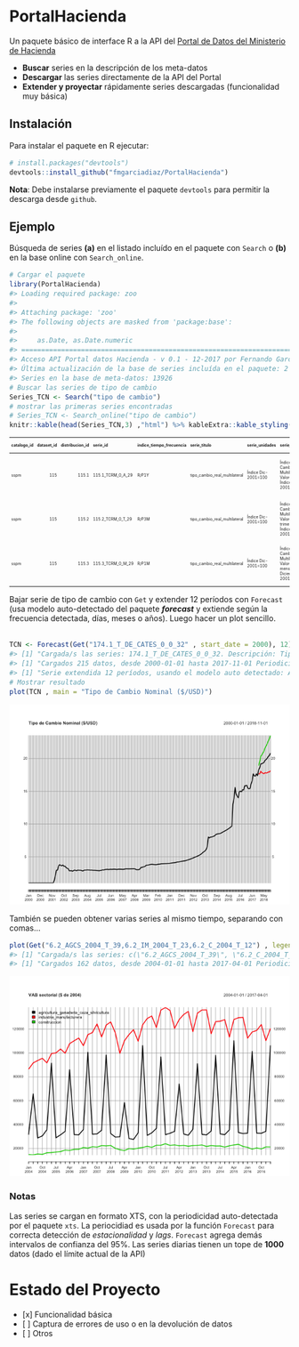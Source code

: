 
<!-- README.md is generated from README.Rmd. Please edit that file -->

# PortalHacienda

Un paquete básico de interface R a la API del [Portal de Datos del
Ministerio de Hacienda](https://www.minhacienda.gob.ar/datos/)

  - **Buscar** series en la descripción de los meta-datos
  - **Descargar** las series directamente de la API del Portal
  - **Extender y proyectar** rápidamente series descargadas
    (funcionalidad muy básica)

## Instalación

Para instalar el paquete en R ejecutar:

``` r
# install.packages("devtools")
devtools::install_github("fmgarciadiaz/PortalHacienda")
```

**Nota**: Debe instalarse previamente el paquete `devtools` para
permitir la descarga desde `github`.

## Ejemplo

Búsqueda de series **(a)** en el listado incluído en el paquete con
`Search` o **(b)** en la base online con `Search_online`.

``` r
# Cargar el paquete
library(PortalHacienda)
#> Loading required package: zoo
#> 
#> Attaching package: 'zoo'
#> The following objects are masked from 'package:base':
#> 
#>     as.Date, as.Date.numeric
#> ===========================================================================
#> Acceso API Portal datos Hacienda - v 0.1 - 12-2017 por Fernando García Díaz
#> Última actualización de la base de series incluída en el paquete: 2 días
#> Series en la base de meta-datos: 13926
# Buscar las series de tipo de cambio
Series_TCN <- Search("tipo de cambio")         
# mostrar las primeras series encontradas
# Series_TCN <- Search_online("tipo de cambio")         
knitr::kable(head(Series_TCN,3) ,"html") %>% kableExtra::kable_styling(font_size = 7)    
```

<table class="table" style="font-size: 7px; margin-left: auto; margin-right: auto;">

<thead>

<tr>

<th style="text-align:left;">

catalogo\_id

</th>

<th style="text-align:right;">

dataset\_id

</th>

<th style="text-align:right;">

distribucion\_id

</th>

<th style="text-align:left;">

serie\_id

</th>

<th style="text-align:left;">

indice\_tiempo\_frecuencia

</th>

<th style="text-align:left;">

serie\_titulo

</th>

<th style="text-align:left;">

serie\_unidades

</th>

<th style="text-align:left;">

serie\_descripcion

</th>

<th style="text-align:left;">

distribucion\_titulo

</th>

<th style="text-align:left;">

distribucion\_descripcion

</th>

<th style="text-align:left;">

distribucion\_url\_descarga

</th>

<th style="text-align:left;">

dataset\_responsable

</th>

<th style="text-align:left;">

dataset\_fuente

</th>

<th style="text-align:left;">

dataset\_titulo

</th>

<th style="text-align:left;">

dataset\_descripcion

</th>

<th style="text-align:left;">

dataset\_tema

</th>

<th style="text-align:left;">

serie\_indice\_inicio

</th>

<th style="text-align:left;">

serie\_indice\_final

</th>

<th style="text-align:right;">

serie\_valores\_cant

</th>

<th style="text-align:right;">

serie\_dias\_no\_cubiertos

</th>

<th style="text-align:left;">

serie\_actualizada

</th>

<th style="text-align:right;">

serie\_valor\_ultimo

</th>

<th style="text-align:right;">

serie\_valor\_anterior

</th>

<th style="text-align:right;">

serie\_var\_pct\_anterior

</th>

</tr>

</thead>

<tbody>

<tr>

<td style="text-align:left;">

sspm

</td>

<td style="text-align:right;">

115

</td>

<td style="text-align:right;">

115.1

</td>

<td style="text-align:left;">

115.1\_TCRM\_0\_A\_29

</td>

<td style="text-align:left;">

R/P1Y

</td>

<td style="text-align:left;">

tipo\_cambio\_real\_multilateral

</td>

<td style="text-align:left;">

Índice Dic-2001=100

</td>

<td style="text-align:left;">

Índice de Tipo de Cambio Real Multilateral: Valores anuales Índice
Diciembre 2001=100

</td>

<td style="text-align:left;">

Índice de Tipo de Cambio Real Multilateral. Valores anuales.

</td>

<td style="text-align:left;">

Índice de Tipo de Cambio Real Multilateral. Valores
anuales.

</td>

<td style="text-align:left;">

<http://infra.datos.gob.ar/catalog/sspm/dataset/115/distribution/115.1/download/indice-tipo-cambio-real-multilateral-valores-anuales.csv>

</td>

<td style="text-align:left;">

Subsecretaría de Programación Macroeconómica.

</td>

<td style="text-align:left;">

Banco Central de la República Argentina (BCRA)

</td>

<td style="text-align:left;">

Índice de Tipo de Cambio Real Multilateral Base Diciembre de 2001 = 100

</td>

<td style="text-align:left;">

Índice de Tipo de Cambio Real Multilateral Base Diciembre de 2001 = 100

</td>

<td style="text-align:left;">

Dinero y Bancos

</td>

<td style="text-align:left;">

1991-01-01

</td>

<td style="text-align:left;">

2015-01-01

</td>

<td style="text-align:right;">

25

</td>

<td style="text-align:right;">

715

</td>

<td style="text-align:left;">

TRUE

</td>

<td style="text-align:right;">

164.8982

</td>

<td style="text-align:right;">

908.6065

</td>

<td style="text-align:right;">

\-0.8185153

</td>

</tr>

<tr>

<td style="text-align:left;">

sspm

</td>

<td style="text-align:right;">

115

</td>

<td style="text-align:right;">

115.2

</td>

<td style="text-align:left;">

115.2\_TCRM\_0\_T\_29

</td>

<td style="text-align:left;">

R/P3M

</td>

<td style="text-align:left;">

tipo\_cambio\_real\_multilateral

</td>

<td style="text-align:left;">

Índice Dic-2001=100

</td>

<td style="text-align:left;">

Índice de Tipo de Cambio Real Multilateral: Valores trimestrales Índice
Diciembre 2001=100

</td>

<td style="text-align:left;">

Índice de Tipo de Cambio Real Multilateral. Valores trimestrales.

</td>

<td style="text-align:left;">

Índice de Tipo de Cambio Real Multilateral. Valores
trimestrales.

</td>

<td style="text-align:left;">

<http://infra.datos.gob.ar/catalog/sspm/dataset/115/distribution/115.2/download/indice-tipo-cambio-real-multilateral-valores-trimestrales.csv>

</td>

<td style="text-align:left;">

Subsecretaría de Programación Macroeconómica.

</td>

<td style="text-align:left;">

Banco Central de la República Argentina (BCRA)

</td>

<td style="text-align:left;">

Índice de Tipo de Cambio Real Multilateral Base Diciembre de 2001 = 100

</td>

<td style="text-align:left;">

Índice de Tipo de Cambio Real Multilateral Base Diciembre de 2001 = 100

</td>

<td style="text-align:left;">

Dinero y Bancos

</td>

<td style="text-align:left;">

1991-01-01

</td>

<td style="text-align:left;">

2015-10-01

</td>

<td style="text-align:right;">

100

</td>

<td style="text-align:right;">

715

</td>

<td style="text-align:left;">

FALSE

</td>

<td style="text-align:right;">

935.1308

</td>

<td style="text-align:right;">

884.1085

</td>

<td style="text-align:right;">

0.0577104

</td>

</tr>

<tr>

<td style="text-align:left;">

sspm

</td>

<td style="text-align:right;">

115

</td>

<td style="text-align:right;">

115.3

</td>

<td style="text-align:left;">

115.3\_TCRM\_0\_M\_29

</td>

<td style="text-align:left;">

R/P1M

</td>

<td style="text-align:left;">

tipo\_cambio\_real\_multilateral

</td>

<td style="text-align:left;">

Índice Dic-2001=100

</td>

<td style="text-align:left;">

Índice de Tipo de Cambio Real Multilateral: Valores mensuales Índice
Diciembre 2001=100

</td>

<td style="text-align:left;">

Índice de Tipo de Cambio Real Multilateral. Valores mensuales.

</td>

<td style="text-align:left;">

Índice de Tipo de Cambio Real Multilateral. Valores
mensuales.

</td>

<td style="text-align:left;">

<http://infra.datos.gob.ar/catalog/sspm/dataset/115/distribution/115.3/download/indice-tipo-cambio-real-multilateral-valores-mensuales.csv>

</td>

<td style="text-align:left;">

Subsecretaría de Programación Macroeconómica.

</td>

<td style="text-align:left;">

Banco Central de la República Argentina (BCRA)

</td>

<td style="text-align:left;">

Índice de Tipo de Cambio Real Multilateral Base Diciembre de 2001 = 100

</td>

<td style="text-align:left;">

Índice de Tipo de Cambio Real Multilateral Base Diciembre de 2001 = 100

</td>

<td style="text-align:left;">

Dinero y Bancos

</td>

<td style="text-align:left;">

1991-01-01

</td>

<td style="text-align:left;">

2015-12-01

</td>

<td style="text-align:right;">

300

</td>

<td style="text-align:right;">

715

</td>

<td style="text-align:left;">

FALSE

</td>

<td style="text-align:right;">

1040.5832

</td>

<td style="text-align:right;">

888.2220

</td>

<td style="text-align:right;">

0.1715350

</td>

</tr>

</tbody>

</table>

Bajar serie de tipo de cambio con `Get` y extender 12 períodos con
`Forecast` (usa modelo auto-detectado del paquete ***forecast*** y
extiende según la frecuencia detectada, días, meses o años). Luego hacer
un plot sencillo.

``` r

TCN <- Forecast(Get("174.1_T_DE_CATES_0_0_32" , start_date = 2000), 12)       
#> [1] "Cargada/s las series: 174.1_T_DE_CATES_0_0_32. Descripción: Tipo de Cambio En $ equivalentes"
#> [1] "Cargados 215 datos, desde 2000-01-01 hasta 2017-11-01 Periodicidad estimada: monthly"
#> [1] "Serie extendida 12 períodos, usando el modelo auto detectado: ARIMA(0,2,1)(0,0,2)[12]"
# Mostrar resultado
plot(TCN , main = "Tipo de Cambio Nominal ($/USD)")
```

![](README-example2-1.png)<!-- -->

También se pueden obtener varias series al mismo tiempo, separando con
comas…

``` r
plot(Get("6.2_AGCS_2004_T_39,6.2_IM_2004_T_23,6.2_C_2004_T_12") , legend.loc = "topleft" , main = "VAB sectorial ($ de 2004)")
#> [1] "Cargada/s las series: c(\"6.2_AGCS_2004_T_39\", \"6.2_C_2004_T_12\", \"6.2_IM_2004_T_23\"). Descripción: c(\"Valor agregado bruto trimestral a precios de productor, de agricultura ganaderia caza y silvicultura en pesos de 2004\", \"Valor agregado bruto trimestral a precios de productor de construcción en pesos de 2004\", \"Valor agregado bruto trimestral a precios de productor de industria manufacturera en pesos de 2004\")"
#> [1] "Cargados 162 datos, desde 2004-01-01 hasta 2017-04-01 Periodicidad estimada: quarterly"
```

![](README-example3-1.png)<!-- -->

### Notas

Las series se cargan en formato XTS, con la periodicidad auto-detectada
por el paquete `xts`. La periocidiad es usada por la función `Forecast`
para correcta detección de *estacionalidad* y *lags*. `Forecast` agrega
demás intervalos de confianza del 95%. Las series diarias tienen un tope
de **1000** datos (dado el límite actual de la API)

# Estado del Proyecto

  - \[x\] Funcionalidad básica
  - \[ \] Captura de errores de uso o en la devolución de datos
  - \[ \] Otros
